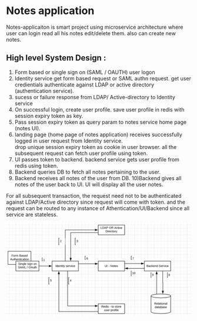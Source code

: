
# Notes application </br> 
  Notes-applicaiton is smart project using microservice architecture where user can login read all his notes edit/delete them. also can create new notes. 
  
## High level System Design :

  1) Form based or single sign on (SAML / OAUTH) user logon
  2) Identity service get form based request or SAML authn request. get user credientials authenticate against LDAP or active directory (authentication service).
  3) sucess or failure response from LDAP/ Active-directory to Identity service
  4) On successful login, create user profile. save user profile in redis with session expiry token as key.
  5) Pass session expiry token as query param to notes service home page (notes UI).
  6) landing page (home page of notes application) receives successfully logged in user request from Identity service.  
    drop unique session expiry token as cookie in user browser. all the subsequent request can fetch user profile using token. 
  7) UI passes token to backend. backend service gets user profile from redis using token.
  8) Backend queries DB to fetch all notes pertaining to the user. 
  9) Backend receives all notes of the user from DB.
  10)Backend gives all notes of the user back to UI. UI will display all the user notes.
  
  For all subsequent transaction, the request need not to be authenticated against LDAP/Active directory since request will come with token. and the request can be routed to any instance of Athentication/UI/Backend since all service are stateless.    


![alt text](https://github.com/EswaranMuthu/notes-application/blob/master/notes_system_design.jpg)
